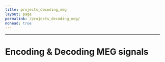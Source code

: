 ```yaml
---
title: projects_decoding_meg
layout: page
permalink: /projects_decoding_meg/
nohead: true
---
```

------
# Encoding & Decoding MEG signals<br />

